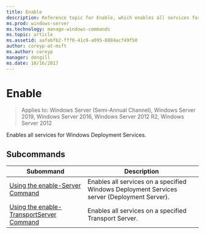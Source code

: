 ```yaml
---
title: Enable
description: Reference topic for Enable, which enables all services for Windows Deployment Services.
ms.prod: windows-server
ms.technology: manage-windows-commands
ms.topic: article
ms.assetid: aafebfb2-fff0-41c9-a095-8884acf49f50
author: coreyp-at-msft
ms.author: coreyp
manager: dongill
ms.date: 10/16/2017
---
```

# Enable

> Applies to: Windows Server (Semi-Annual Channel), Windows Server 2019, Windows Server 2016, Windows Server 2012 R2, Windows Server 2012

Enables all services for Windows Deployment Services.

## Subcommands
|Subommand|Description|
|-------|--------|
|[Using the enable-Server Command](using-the-enable-server-command.md)|Enables all services on a specified Windows Deployment Services server (Deployment Server).|
|[Using the enable-TransportServer Command](using-the-enable-transportserver-command.md)|Enables all services on a specified Transport Server.|
